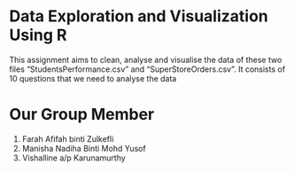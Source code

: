 # Data Exploration and Visualization Using R
This assignment aims to clean, analyse and visualise the data of these two files “StudentsPerformance.csv” and “SuperStoreOrders.csv”. It consists of 10 questions that we need to analyse the data

# Our Group Member
1. Farah Afifah binti Zulkefli
2. Manisha Nadiha Binti Mohd Yusof
3. Vishalline a/p Karunamurthy

